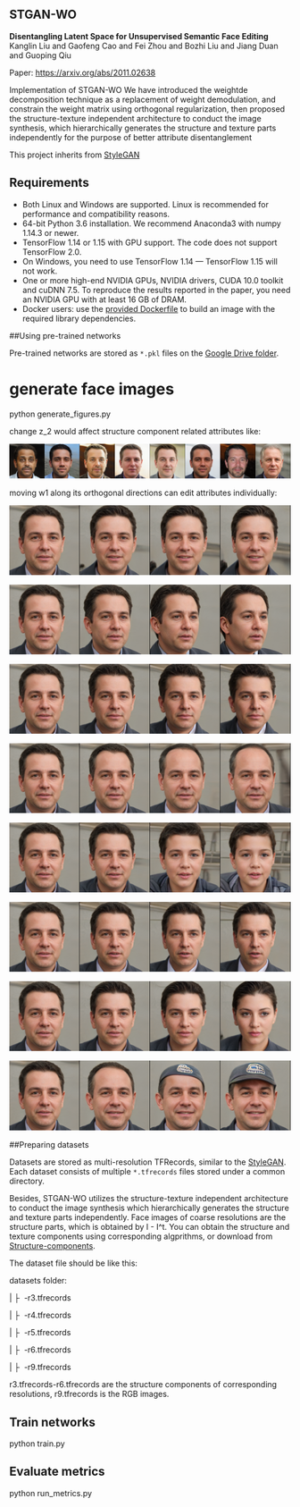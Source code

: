 ## STGAN-WO

**Disentangling Latent Space for Unsupervised Semantic Face Editing**<br>
Kanglin Liu and Gaofeng Cao and Fei Zhou and Bozhi Liu and Jiang Duan and Guoping Qiu<br>

Paper: https://arxiv.org/abs/2011.02638<br>

Implementation of STGAN-WO
We have introduced the weightde decomposition technique as a replacement of weight demodulation, and constrain the weight matrix using orthogonal regularization, then proposed the structure-texture independent architecture to conduct the image synthesis, which hierarchically generates the structure and texture parts independently for the purpose of better attribute disentanglement
 
This project inherits from [StyleGAN](https://github.com/NVlabs/stylegan2)
## Requirements

* Both Linux and Windows are supported. Linux is recommended for performance and compatibility reasons.
* 64-bit Python 3.6 installation. We recommend Anaconda3 with numpy 1.14.3 or newer.
* TensorFlow 1.14 or 1.15 with GPU support. The code does not support TensorFlow 2.0.
* On Windows, you need to use TensorFlow 1.14 &mdash; TensorFlow 1.15 will not work.
* One or more high-end NVIDIA GPUs, NVIDIA drivers, CUDA 10.0 toolkit and cuDNN 7.5. To reproduce the results reported in the paper, you need an NVIDIA GPU with at least 16 GB of DRAM.
* Docker users: use the [provided Dockerfile](./Dockerfile) to build an image with the required library dependencies.

##Using pre-trained networks

Pre-trained networks are stored as `*.pkl` files on the [Google Drive folder](https://drive.google.com/file/d/1HXwkTNBjQOqgLtuCREpyG2o3ECqY_nsN/view?usp=sharing).
# generate face images 

python generate_figures.py

change z_2 would affect structure component related attributes like:

![Fig1a](./images/fig1a.png)

moving w1 along its orthogonal directions can edit attributes individually:

![Fig1b](./images/fig1b.png)

![Fig1c](./images/fig1c.png)

![Fig1d](./images/fig1d.png)

![Fig1e](./images/fig1e.png)

![Fig1f](./images/fig1f.png)

![Fig1g](./images/fig1g.png)

![Fig1h](./images/fig1h.png)

![Fig1i](./images/fig1i.png)


##Preparing datasets

Datasets are stored as multi-resolution TFRecords, similar to the [StyleGAN](https://github.com/NVlabs/stylegan). Each dataset consists of multiple `*.tfrecords` files stored under a common directory.

Besides, STGAN-WO utilizes the structure-texture independent architecture to conduct the image synthesis which hierarchically generates the structure and texture parts independently. Face images of coarse resolutions are the structure parts, which is obtained by I - I^t. You can obtain the structure and texture components using corresponding algprithms, or download from  [Structure-components](https://drive.google.com/file/d/1XTh2m0lI3p3-6zsQyii7voTEzT_ksPXk/view?usp=sharing).

The dataset file should be like this:

datasets folder:

| &boxvr;&nbsp; -r3.tfrecords

| &boxvr;&nbsp; -r4.tfrecords

| &boxvr;&nbsp; -r5.tfrecords

| &boxvr;&nbsp; -r6.tfrecords

| &boxvr;&nbsp; -r9.tfrecords

r3.tfrecords-r6.tfrecords are the structure components of corresponding resolutions, r9.tfrecords is the RGB images.

## Train networks

python train.py


## Evaluate metrics

python run_metrics.py


